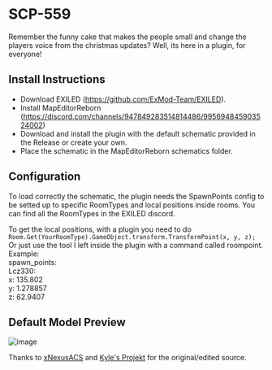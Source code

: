 # SCP-559

Remember the funny cake that makes the people small and change the players voice from the christmas updates? Well, its here in a plugin, for everyone!

## Install Instructions
- Download EXILED (https://github.com/ExMod-Team/EXILED).
- Install MapEditorReborn (https://discord.com/channels/947849283514814486/995694845903524002)
- Download and install the plugin with the default schematic provided in the Release or create your own.
- Place the schematic in the MapEditorReborn schematics folder.

## Configuration
To load correctly the schematic, the plugin needs the SpawnPoints config to be setted up to specific RoomTypes and local positions inside rooms.
You can find all the RoomTypes in the EXILED discord.

To get the local positions, with a plugin you need to do `Room.Get(YourRoomType).GameObject.transform.TransformPoint(x, y, z);`
Or just use the tool I left inside the plugin with a command called roompoint.  
Example:  
spawn_points:  
      Lcz330:  
        x: 135.802  
        y: 1.278857  
        z: 62.9407  

## Default Model Preview
![image](https://github.com/user-attachments/assets/fef04287-f8fc-4b56-94a6-3759fe68dd63)  

Thanks to [xNexusACS](https://github.com/xNexusACS/SCP-559) and [Kyle's Projekt](https://github.com/Kyle-s-Project/SCP-559) for the original/edited source.
